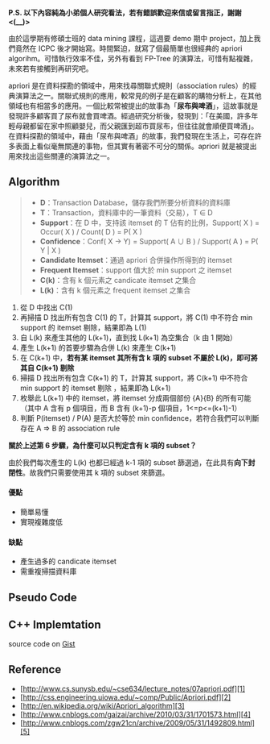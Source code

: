 <!--
[date]: 2011-12-01
[title]: [Data Mining] Apriori Algorithm
[name]: data-mining-apriori-algorithm
[tag]: data mining | 資料探勘, association rule | 關連性規則
-->

**P.S. 以下內容純為小弟個人研究看法，若有錯誤歡迎來信或留言指正，謝謝 <(__)>**

由於這學期有修碩士班的 data mining 課程，這週要 demo 期中 project，加上我們竟然在 ICPC 後才開始寫。時間緊迫，就寫了個最簡單也很經典的 apriori algorihm。可惜執行效率不佳，另外有看到 FP-Tree 的演算法，可惜有點複雜，未來若有接觸到再研究吧。

apriori 是在資料探勘的領域中，用來找尋關聯式規則（association rules）的經典演算法之一。關聯式規則的應用，較常見的例子是在顧客的購物分析上，在其他領域也有相當多的應用。一個比較常被提出的故事為「**尿布與啤酒**」，這故事就是發現許多顧客買了尿布就會買啤酒。經過研究分析後，發現到：「在美國，許多年輕母親都留在家中照顧嬰兒，而父親匯到超市買尿布，但往往就會順便買啤酒」。在資料探勘的領域中，藉由「尿布與啤酒」的故事，我們發現在生活上，可存在許多表面上看似毫無關連的事物，但其實有著密不可分的關係。apriori 就是被提出用來找出這些關連的演算法之一。


## Algorithm

> - **D**：Transaction Database，儲存我們所要分析資料的資料庫
> - **T**：Transaction，資料庫中的一筆資料（交易），T ∈ D
> - **Support**：在 D 中，支持該 itemset 的 T 佔有的比例，Support( X ) = Occur( X ) / Count( D ) = P( X )
> - **Confidence**：Conf( X → Y) = Support( A ∪ B ) / Support( A ) = P( Y | X )
> - **Candidate Itemset**：通過 apriori 合併操作所得到的 itemset
> - **Frequent Itemset**：support 值大於 min support 之 itemset
> - **C(k)**：含有 k 個元素之 candicate itemset 之集合
> - **L(k)**：含有 k 個元素之 frequent itemset 之集合

1. 從 D 中找出 C(1)
2. 再掃描 D 找出所有包含 C(1) 的 T，計算其 support，將 C(1) 中不符合 min support 的 itemset 剔除，結果即為 L(1)
3. 自 L(k) 來產生其他的 L(k+1)，直到找 L(k+1) 為空集合（k 由 1 開始）
4. 產生 L(k+1) 的首要步驟為合併 L(k) 來產生 C(k+1)
5. 在 C(k+1) 中，**若有某 itemset 其所有含 k 項的 subset 不屬於 L(k)，即可將其自 C(k+1) 剔除**
6. 掃描 D 找出所有包含 C(k+1) 的 T，計算其 support，將 C(k+1) 中不符合 min support 的 itemset 剔除
，結果即為 L(k+1)
7. 枚舉此 L(k+1) 中的 itemset，將 itemset 分成兩個部份 {A}{B} 的所有可能（其中 A 含有 p 個項目，而 B 含有 (k+1)-p 個項目，1<=p<=(k+1)-1）
8. 判斷 P(itemset) / P(A) 是否大於等於 min confidence，若符合我們可以判斷存在 A => B 的 association rule

**關於上述第 6 步驟，為什麼可以只判定含有 k 項的 subset？**

由於我們每次產生的 L(k) 也都已經過 k-1 項的 subset 篩選過，在此具有**向下封閉性**。故我們只需要使用其 k 項的 subset 來篩選。

#### 優點

- 簡單易懂
- 實現複雜度低

#### 缺點

- 產生過多的 candicate itemset
- 需重複掃描資料庫

## Pseudo Code

<script src="https://gist.github.com/1415437.js?file=Pseudo%20Code"></script>


## C++ Implemtation

source code on [Gist][gist]


## Reference

- [http://www.cs.sunysb.edu/~cse634/lecture_notes/07apriori.pdf][1]
- [http://css.engineering.uiowa.edu/~comp/Public/Apriori.pdf][2]
- [http://en.wikipedia.org/wiki/Apriori_algorithm][3]
- [http://www.cnblogs.com/gaizai/archive/2010/03/31/1701573.html][4]
- [http://www.cnblogs.com/zgw21cn/archive/2009/05/31/1492809.html][5]

[gist]: https://gist.github.com/1415437#file_data_mining_association_rule_apriori.cpp

[1]: http://www.cs.sunysb.edu/~cse634/lecture_notes/07apriori.pdf
[2]: http://css.engineering.uiowa.edu/~comp/Public/Apriori.pdf
[3]: http://en.wikipedia.org/wiki/Apriori_algorithm
[4]: http://www.cnblogs.com/gaizai/archive/2010/03/31/1701573.html
[5]: http://www.cnblogs.com/zgw21cn/archive/2009/05/31/1492809.html